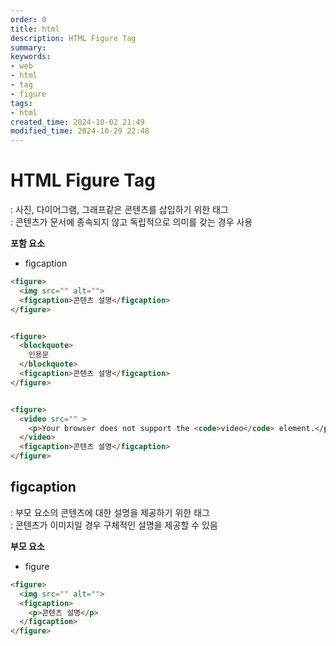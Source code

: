 ```yaml
---
order: 0
title: html
description: HTML Figure Tag
summary:
keywords:
- web
- html
- tag
- figure
tags:
- html
created_time: 2024-10-02 21:49
modified_time: 2024-10-29 22:48
---
```


# HTML Figure Tag
: 사진, 다이어그램, 그래프같은 콘텐츠를 삽입하기 위한 태그  
: 콘텐츠가 문서에 종속되지 않고 독립적으로 의미를 갖는 경우 사용  

**포함 요소**   
- figcaption


```html
<figure>
  <img src="" alt="">
  <figcaption>콘텐츠 설명</figcaption>
</figure>


<figure>
  <blockquote>
    인용문
  </blockquote>
  <figcaption>콘텐츠 설명</figcaption>
</figure>


<figure>
  <video src="" >
    <p>Your browser does not support the <code>video</code> element.</p>
  </video>
  <figcaption>콘텐츠 설명</figcaption>
</figure>
```



## figcaption
: 부모 요소의 콘텐츠에 대한 설명을 제공하기 위한 태그  
: 콘텐츠가 이미지일 경우 구체적인 설명을 제공할 수 있음  

**부모 요소**
- figure


```html
<figure>
  <img src="" alt="">
  <figcaption>
    <p>콘텐츠 설명</p>
  </figcaption>
</figure>
```